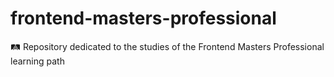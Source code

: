 # frontend-masters-professional
🛤️ Repository dedicated to the studies of the Frontend Masters Professional learning path
